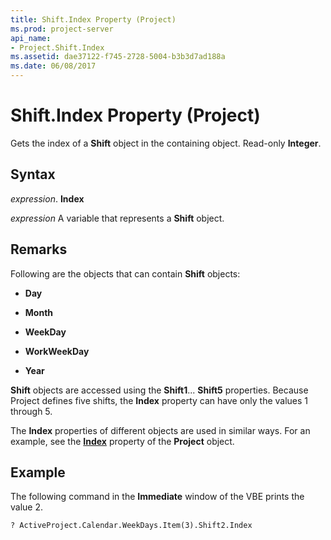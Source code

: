 ```yaml
---
title: Shift.Index Property (Project)
ms.prod: project-server
api_name:
- Project.Shift.Index
ms.assetid: dae37122-f745-2728-5004-b3b3d7ad188a
ms.date: 06/08/2017
---
```



# Shift.Index Property (Project)

Gets the index of a **Shift** object in the containing object. Read-only **Integer**.


## Syntax

 _expression_. **Index**

 _expression_ A variable that represents a **Shift** object.


## Remarks

Following are the objects that can contain **Shift** objects:


- **Day**
    
- **Month**
    
- **WeekDay**
    
- **WorkWeekDay**
    
- **Year**
    


 **Shift** objects are accessed using the **Shift1**... **Shift5** properties. Because Project defines five shifts, the **Index** property can have only the values 1 through 5.

The **Index** properties of different objects are used in similar ways. For an example, see the **[Index](project-index-property-project.md)** property of the **Project** object.


## Example

The following command in the **Immediate** window of the VBE prints the value 2.


```vb
? ActiveProject.Calendar.WeekDays.Item(3).Shift2.Index
```


